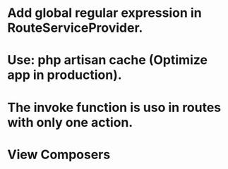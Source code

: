 # Add global regular expression in RouteServiceProvider.

# Use: php artisan cache (Optimize app in production).

# The invoke function is uso in routes with only one action.

# View Composers
